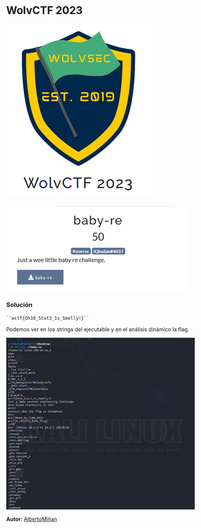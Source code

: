 # WolvCTF 2023
    
  

  ![](1wolv.png)
  
## 

    

   ![](2wolv.png)





### Solución
    
    ``wctf{Oh10_Stat3_1s_Smelly!}``
   
  Podemos ver en los strings del ejecutable y en el análisis dinámico la flag.


![](6baby-re.png)



**Autor:** [AlbertoMiñan](https://github.com/albertominan)

